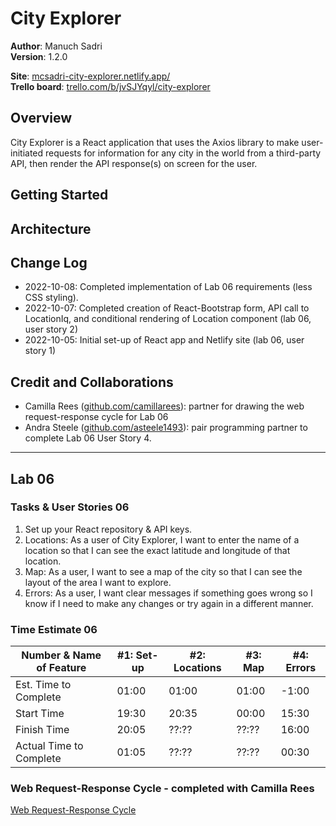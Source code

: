 # City Explorer

**Author**: Manuch Sadri  
**Version**: 1.2.0

**Site**: [mcsadri-city-explorer.netlify.app/](https://mcsadri-city-explorer.netlify.app/)  
**Trello board**: [trello.com/b/jvSJYqyl/city-explorer](https://trello.com/b/jvSJYqyl/city-explorer)

## Overview

City Explorer is a React application that uses the Axios library to make user-initiated requests for information for any city in the world from a third-party API, then render the API response(s) on screen for the user.

## Getting Started
<!-- What are the steps that a user must take in order to build this app on their own machine and get it running? -->

## Architecture
<!-- Provide a detailed description of the application design. What technologies (languages, libraries, etc) you're using, and any other relevant design information. -->

## Change Log

- 2022-10-08: Completed implementation of Lab 06 requirements (less CSS styling).
- 2022-10-07: Completed creation of React-Bootstrap form, API call to LocationIq, and conditional rendering of Location component (lab 06, user story 2)
- 2022-10-05: Initial set-up of React app and Netlify site (lab 06, user story 1)

## Credit and Collaborations

- Camilla Rees ([github.com/camillarees](https://github.com/camillarees)): partner for drawing the web request-response cycle for Lab 06
- Andra Steele ([github.com/asteele1493](https://github.com/asteele1493)): pair programming partner to complete Lab 06 User Story 4.

---

## Lab 06

### Tasks & User Stories 06

1. Set up your React repository & API keys.
2. Locations: As a user of City Explorer, I want to enter the name of a location so that I can see the exact latitude and longitude of that location.
3. Map: As a user, I want to see a map of the city so that I can see the layout of the area I want to explore.
4. Errors: As a user, I want clear messages if something goes wrong so I know if I need to make any changes or try again in a different manner.

### Time Estimate 06

| Number & Name of Feature | #1: Set-up | #2: Locations | #3: Map | #4: Errors |
|--------------------------|--------------------|---------------|---------------|----------------------|
| Est. Time to Complete    | 01:00 | 01:00 | 01:00 | -1:00 |
| Start Time               | 19:30 | 20:35 | 00:00 | 15:30 |
| Finish Time              | 20:05 | ??:?? | ??:?? | 16:00 |
| Actual Time to Complete  | 01:05 | ??:?? | ??:?? | 00:30 |

### Web Request-Response Cycle - completed with Camilla Rees

[Web Request-Response Cycle](/public/images/request-response.jpg "Web Request-Response Cycle")
